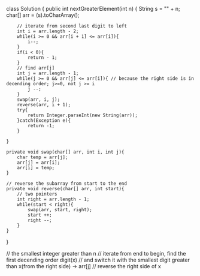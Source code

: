 class Solution {
    public int nextGreaterElement(int n) {
        String s = "" + n;
        char[] arr = (s).toCharArray();  

        // iterate from second last digit to left
        int i = arr.length - 2; 
        while(i >= 0 && arr[i + 1] <= arr[i]){
            i--;
        }
        if(i < 0){
            return - 1;
        }
        // find arr[j]
        int j = arr.length - 1;
        while(j >= 0 && arr[j] <= arr[i]){ // because the right side is in decending order; j>=0, not j >= i
            j --;
        }
        swap(arr, i, j);
        reverse(arr, i + 1);
        try{
            return Integer.parseInt(new String(arr));
        }catch(Exception e){
            return -1;
        }

    }

    private void swap(char[] arr, int i, int j){
        char temp = arr[j];
        arr[j] = arr[i];
        arr[i] = temp;
    }

    // reverse the subarray from start to the end
    private void reverse(char[] arr, int start){
        // two pointers
        int right = arr.length - 1;
        while(start < right){
            swap(arr, start, right);
            start ++;
            right --;
        }
    }
}


// the smallest integer greater than n 
// iterate from end to begin, find the first decending order digit(x) 
// and switch it with the smallest digit greater than x(from the right side) -> arr[j]
// reverse the right side of x